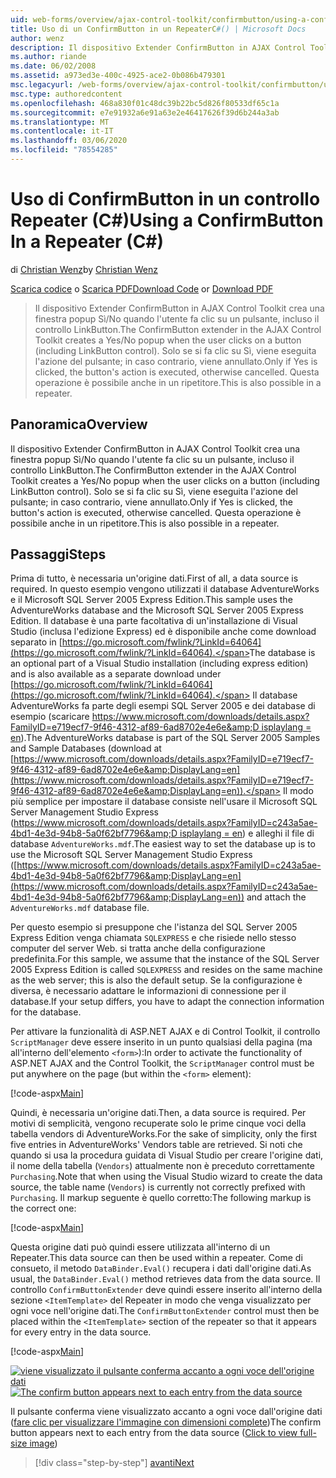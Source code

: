 ```yaml
---
uid: web-forms/overview/ajax-control-toolkit/confirmbutton/using-a-confirmbutton-in-a-repeater-cs
title: Uso di un ConfirmButton in un RepeaterC#() | Microsoft Docs
author: wenz
description: Il dispositivo Extender ConfirmButton in AJAX Control Toolkit crea una finestra popup Sì/No quando l'utente fa clic su un pulsante, incluso il controllo LinkButton. Solo se sì è...
ms.author: riande
ms.date: 06/02/2008
ms.assetid: a973ed3e-400c-4925-ace2-0b086b479301
msc.legacyurl: /web-forms/overview/ajax-control-toolkit/confirmbutton/using-a-confirmbutton-in-a-repeater-cs
msc.type: authoredcontent
ms.openlocfilehash: 468a830f01c48dc39b22bc5d826f80533df65c1a
ms.sourcegitcommit: e7e91932a6e91a63e2e46417626f39d6b244a3ab
ms.translationtype: MT
ms.contentlocale: it-IT
ms.lasthandoff: 03/06/2020
ms.locfileid: "78554285"
---
```

# <a name="using-a-confirmbutton-in-a-repeater-c"></a><span data-ttu-id="66be1-104">Uso di ConfirmButton in un controllo Repeater (C#)</span><span class="sxs-lookup"><span data-stu-id="66be1-104">Using a ConfirmButton In a Repeater (C#)</span></span>

<span data-ttu-id="66be1-105">di [Christian Wenz](https://github.com/wenz)</span><span class="sxs-lookup"><span data-stu-id="66be1-105">by [Christian Wenz](https://github.com/wenz)</span></span>

<span data-ttu-id="66be1-106">[Scarica codice](https://download.microsoft.com/download/8/6/d/86dea6c6-bb92-4fa6-aa14-f8c0f82100f5/ConfirmButton1.cs.zip) o [Scarica PDF](https://download.microsoft.com/download/b/6/a/b6ae89ee-df69-4c87-9bfb-ad1eb2b23373/confirmbutton1CS.pdf)</span><span class="sxs-lookup"><span data-stu-id="66be1-106">[Download Code](https://download.microsoft.com/download/8/6/d/86dea6c6-bb92-4fa6-aa14-f8c0f82100f5/ConfirmButton1.cs.zip) or [Download PDF](https://download.microsoft.com/download/b/6/a/b6ae89ee-df69-4c87-9bfb-ad1eb2b23373/confirmbutton1CS.pdf)</span></span>

> <span data-ttu-id="66be1-107">Il dispositivo Extender ConfirmButton in AJAX Control Toolkit crea una finestra popup Sì/No quando l'utente fa clic su un pulsante, incluso il controllo LinkButton.</span><span class="sxs-lookup"><span data-stu-id="66be1-107">The ConfirmButton extender in the AJAX Control Toolkit creates a Yes/No popup when the user clicks on a button (including LinkButton control).</span></span> <span data-ttu-id="66be1-108">Solo se si fa clic su Sì, viene eseguita l'azione del pulsante; in caso contrario, viene annullato.</span><span class="sxs-lookup"><span data-stu-id="66be1-108">Only if Yes is clicked, the button's action is executed, otherwise cancelled.</span></span> <span data-ttu-id="66be1-109">Questa operazione è possibile anche in un ripetitore.</span><span class="sxs-lookup"><span data-stu-id="66be1-109">This is also possible in a repeater.</span></span>

## <a name="overview"></a><span data-ttu-id="66be1-110">Panoramica</span><span class="sxs-lookup"><span data-stu-id="66be1-110">Overview</span></span>

<span data-ttu-id="66be1-111">Il dispositivo Extender ConfirmButton in AJAX Control Toolkit crea una finestra popup Sì/No quando l'utente fa clic su un pulsante, incluso il controllo LinkButton.</span><span class="sxs-lookup"><span data-stu-id="66be1-111">The ConfirmButton extender in the AJAX Control Toolkit creates a Yes/No popup when the user clicks on a button (including LinkButton control).</span></span> <span data-ttu-id="66be1-112">Solo se si fa clic su Sì, viene eseguita l'azione del pulsante; in caso contrario, viene annullato.</span><span class="sxs-lookup"><span data-stu-id="66be1-112">Only if Yes is clicked, the button's action is executed, otherwise cancelled.</span></span> <span data-ttu-id="66be1-113">Questa operazione è possibile anche in un ripetitore.</span><span class="sxs-lookup"><span data-stu-id="66be1-113">This is also possible in a repeater.</span></span>

## <a name="steps"></a><span data-ttu-id="66be1-114">Passaggi</span><span class="sxs-lookup"><span data-stu-id="66be1-114">Steps</span></span>

<span data-ttu-id="66be1-115">Prima di tutto, è necessaria un'origine dati.</span><span class="sxs-lookup"><span data-stu-id="66be1-115">First of all, a data source is required.</span></span> <span data-ttu-id="66be1-116">In questo esempio vengono utilizzati il database AdventureWorks e il Microsoft SQL Server 2005 Express Edition.</span><span class="sxs-lookup"><span data-stu-id="66be1-116">This sample uses the AdventureWorks database and the Microsoft SQL Server 2005 Express Edition.</span></span> <span data-ttu-id="66be1-117">Il database è una parte facoltativa di un'installazione di Visual Studio (inclusa l'edizione Express) ed è disponibile anche come download separato in [https://go.microsoft.com/fwlink/?LinkId=64064](https://go.microsoft.com/fwlink/?LinkId=64064).</span><span class="sxs-lookup"><span data-stu-id="66be1-117">The database is an optional part of a Visual Studio installation (including express edition) and is also available as a separate download under [https://go.microsoft.com/fwlink/?LinkId=64064](https://go.microsoft.com/fwlink/?LinkId=64064).</span></span> <span data-ttu-id="66be1-118">Il database AdventureWorks fa parte degli esempi SQL Server 2005 e dei database di esempio (scaricare [https://www.microsoft.com/downloads/details.aspx?FamilyID=e719ecf7-9f46-4312-af89-6ad8702e4e6e&amp;D isplaylang = en](https://www.microsoft.com/downloads/details.aspx?FamilyID=e719ecf7-9f46-4312-af89-6ad8702e4e6e&amp;DisplayLang=en)).</span><span class="sxs-lookup"><span data-stu-id="66be1-118">The AdventureWorks database is part of the SQL Server 2005 Samples and Sample Databases (download at [https://www.microsoft.com/downloads/details.aspx?FamilyID=e719ecf7-9f46-4312-af89-6ad8702e4e6e&amp;DisplayLang=en](https://www.microsoft.com/downloads/details.aspx?FamilyID=e719ecf7-9f46-4312-af89-6ad8702e4e6e&amp;DisplayLang=en)).</span></span> <span data-ttu-id="66be1-119">Il modo più semplice per impostare il database consiste nell'usare il Microsoft SQL Server Management Studio Express ([https://www.microsoft.com/downloads/details.aspx?FamilyID=c243a5ae-4bd1-4e3d-94b8-5a0f62bf7796&amp;D isplaylang = en](https://www.microsoft.com/downloads/details.aspx?FamilyID=c243a5ae-4bd1-4e3d-94b8-5a0f62bf7796&amp;DisplayLang=en)) e alleghi il file di database `AdventureWorks.mdf`.</span><span class="sxs-lookup"><span data-stu-id="66be1-119">The easiest way to set the database up is to use the Microsoft SQL Server Management Studio Express ([https://www.microsoft.com/downloads/details.aspx?FamilyID=c243a5ae-4bd1-4e3d-94b8-5a0f62bf7796&amp;DisplayLang=en](https://www.microsoft.com/downloads/details.aspx?FamilyID=c243a5ae-4bd1-4e3d-94b8-5a0f62bf7796&amp;DisplayLang=en)) and attach the `AdventureWorks.mdf` database file.</span></span>

<span data-ttu-id="66be1-120">Per questo esempio si presuppone che l'istanza del SQL Server 2005 Express Edition venga chiamata `SQLEXPRESS` e che risiede nello stesso computer del server Web. si tratta anche della configurazione predefinita.</span><span class="sxs-lookup"><span data-stu-id="66be1-120">For this sample, we assume that the instance of the SQL Server 2005 Express Edition is called `SQLEXPRESS` and resides on the same machine as the web server; this is also the default setup.</span></span> <span data-ttu-id="66be1-121">Se la configurazione è diversa, è necessario adattare le informazioni di connessione per il database.</span><span class="sxs-lookup"><span data-stu-id="66be1-121">If your setup differs, you have to adapt the connection information for the database.</span></span>

<span data-ttu-id="66be1-122">Per attivare la funzionalità di ASP.NET AJAX e di Control Toolkit, il controllo `ScriptManager` deve essere inserito in un punto qualsiasi della pagina (ma all'interno dell'elemento `<form>`):</span><span class="sxs-lookup"><span data-stu-id="66be1-122">In order to activate the functionality of ASP.NET AJAX and the Control Toolkit, the `ScriptManager` control must be put anywhere on the page (but within the `<form>` element):</span></span>

[!code-aspx[Main](using-a-confirmbutton-in-a-repeater-cs/samples/sample1.aspx)]

<span data-ttu-id="66be1-123">Quindi, è necessaria un'origine dati.</span><span class="sxs-lookup"><span data-stu-id="66be1-123">Then, a data source is required.</span></span> <span data-ttu-id="66be1-124">Per motivi di semplicità, vengono recuperate solo le prime cinque voci della tabella vendors di AdventureWorks.</span><span class="sxs-lookup"><span data-stu-id="66be1-124">For the sake of simplicity, only the first five entries in AdventureWorks' Vendors table are retrieved.</span></span> <span data-ttu-id="66be1-125">Si noti che quando si usa la procedura guidata di Visual Studio per creare l'origine dati, il nome della tabella (`Vendors`) attualmente non è preceduto correttamente `Purchasing`.</span><span class="sxs-lookup"><span data-stu-id="66be1-125">Note that when using the Visual Studio wizard to create the data source, the table name (`Vendors`) is currently not correctly prefixed with `Purchasing`.</span></span> <span data-ttu-id="66be1-126">Il markup seguente è quello corretto:</span><span class="sxs-lookup"><span data-stu-id="66be1-126">The following markup is the correct one:</span></span>

[!code-aspx[Main](using-a-confirmbutton-in-a-repeater-cs/samples/sample2.aspx)]

<span data-ttu-id="66be1-127">Questa origine dati può quindi essere utilizzata all'interno di un Repeater.</span><span class="sxs-lookup"><span data-stu-id="66be1-127">This data source can then be used within a repeater.</span></span> <span data-ttu-id="66be1-128">Come di consueto, il metodo `DataBinder.Eval()` recupera i dati dall'origine dati.</span><span class="sxs-lookup"><span data-stu-id="66be1-128">As usual, the `DataBinder.Eval()` method retrieves data from the data source.</span></span> <span data-ttu-id="66be1-129">Il controllo `ConfirmButtonExtender` deve quindi essere inserito all'interno della sezione `<ItemTemplate>` del Repeater in modo che venga visualizzato per ogni voce nell'origine dati.</span><span class="sxs-lookup"><span data-stu-id="66be1-129">The `ConfirmButtonExtender` control must then be placed within the `<ItemTemplate>` section of the repeater so that it appears for every entry in the data source.</span></span>

[!code-aspx[Main](using-a-confirmbutton-in-a-repeater-cs/samples/sample3.aspx)]

<span data-ttu-id="66be1-130">[![viene visualizzato il pulsante conferma accanto a ogni voce dell'origine dati](using-a-confirmbutton-in-a-repeater-cs/_static/image2.png)](using-a-confirmbutton-in-a-repeater-cs/_static/image1.png)</span><span class="sxs-lookup"><span data-stu-id="66be1-130">[![The confirm button appears next to each entry from the data source](using-a-confirmbutton-in-a-repeater-cs/_static/image2.png)](using-a-confirmbutton-in-a-repeater-cs/_static/image1.png)</span></span>

<span data-ttu-id="66be1-131">Il pulsante conferma viene visualizzato accanto a ogni voce dall'origine dati ([fare clic per visualizzare l'immagine con dimensioni complete](using-a-confirmbutton-in-a-repeater-cs/_static/image3.png))</span><span class="sxs-lookup"><span data-stu-id="66be1-131">The confirm button appears next to each entry from the data source ([Click to view full-size image](using-a-confirmbutton-in-a-repeater-cs/_static/image3.png))</span></span>

> [!div class="step-by-step"]
> [<span data-ttu-id="66be1-132">avanti</span><span class="sxs-lookup"><span data-stu-id="66be1-132">Next</span></span>](using-a-confirmbutton-in-a-repeater-vb.md)
